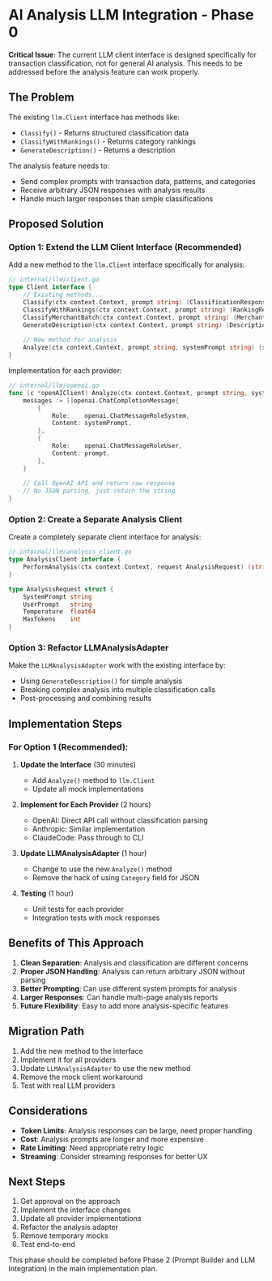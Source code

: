# AI Analysis LLM Integration - Phase 0

**Critical Issue**: The current LLM client interface is designed specifically for transaction classification, not for general AI analysis. This needs to be addressed before the analysis feature can work properly.

## The Problem

The existing `llm.Client` interface has methods like:
- `Classify()` - Returns structured classification data
- `ClassifyWithRankings()` - Returns category rankings
- `GenerateDescription()` - Returns a description

The analysis feature needs to:
- Send complex prompts with transaction data, patterns, and categories
- Receive arbitrary JSON responses with analysis results
- Handle much larger responses than simple classifications

## Proposed Solution

### Option 1: Extend the LLM Client Interface (Recommended)

Add a new method to the `llm.Client` interface specifically for analysis:

```go
// internal/llm/client.go
type Client interface {
    // Existing methods...
    Classify(ctx context.Context, prompt string) (ClassificationResponse, error)
    ClassifyWithRankings(ctx context.Context, prompt string) (RankingResponse, error)
    ClassifyMerchantBatch(ctx context.Context, prompt string) (MerchantBatchResponse, error)
    GenerateDescription(ctx context.Context, prompt string) (DescriptionResponse, error)
    
    // New method for analysis
    Analyze(ctx context.Context, prompt string, systemPrompt string) (string, error)
}
```

Implementation for each provider:

```go
// internal/llm/openai.go
func (c *openAIClient) Analyze(ctx context.Context, prompt string, systemPrompt string) (string, error) {
    messages := []openai.ChatCompletionMessage{
        {
            Role:    openai.ChatMessageRoleSystem,
            Content: systemPrompt,
        },
        {
            Role:    openai.ChatMessageRoleUser,
            Content: prompt,
        },
    }
    
    // Call OpenAI API and return raw response
    // No JSON parsing, just return the string
}
```

### Option 2: Create a Separate Analysis Client

Create a completely separate client interface for analysis:

```go
// internal/llm/analysis_client.go
type AnalysisClient interface {
    PerformAnalysis(ctx context.Context, request AnalysisRequest) (string, error)
}

type AnalysisRequest struct {
    SystemPrompt string
    UserPrompt   string
    Temperature  float64
    MaxTokens    int
}
```

### Option 3: Refactor LLMAnalysisAdapter

Make the `LLMAnalysisAdapter` work with the existing interface by:
- Using `GenerateDescription()` for simple analysis
- Breaking complex analysis into multiple classification calls
- Post-processing and combining results

## Implementation Steps

### For Option 1 (Recommended):

1. **Update the Interface** (30 minutes)
   - Add `Analyze()` method to `llm.Client`
   - Update all mock implementations

2. **Implement for Each Provider** (2 hours)
   - OpenAI: Direct API call without classification parsing
   - Anthropic: Similar implementation
   - ClaudeCode: Pass through to CLI

3. **Update LLMAnalysisAdapter** (1 hour)
   - Change to use the new `Analyze()` method
   - Remove the hack of using `Category` field for JSON

4. **Testing** (1 hour)
   - Unit tests for each provider
   - Integration tests with mock responses

## Benefits of This Approach

1. **Clean Separation**: Analysis and classification are different concerns
2. **Proper JSON Handling**: Analysis can return arbitrary JSON without parsing
3. **Better Prompting**: Can use different system prompts for analysis
4. **Larger Responses**: Can handle multi-page analysis reports
5. **Future Flexibility**: Easy to add more analysis-specific features

## Migration Path

1. Add the new method to the interface
2. Implement it for all providers
3. Update `LLMAnalysisAdapter` to use the new method
4. Remove the mock client workaround
5. Test with real LLM providers

## Considerations

- **Token Limits**: Analysis responses can be large, need proper handling
- **Cost**: Analysis prompts are longer and more expensive
- **Rate Limiting**: Need appropriate retry logic
- **Streaming**: Consider streaming responses for better UX

## Next Steps

1. Get approval on the approach
2. Implement the interface changes
3. Update all provider implementations
4. Refactor the analysis adapter
5. Remove temporary mocks
6. Test end-to-end

This phase should be completed before Phase 2 (Prompt Builder and LLM Integration) in the main implementation plan.